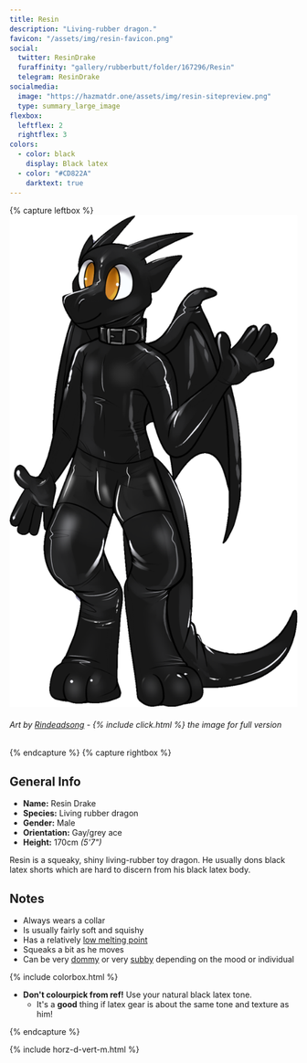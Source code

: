 ```yaml
---
title: Resin
description: "Living-rubber dragon."
favicon: "/assets/img/resin-favicon.png"
social:
  twitter: ResinDrake
  furaffinity: "gallery/rubberbutt/folder/167296/Resin"
  telegram: ResinDrake
socialmedia:
  image: "https://hazmatdr.one/assets/img/resin-sitepreview.png"
  type: summary_large_image
flexbox:
  leftflex: 2
  rightflex: 3
colors:
  - color: black
    display: Black latex
  - color: "#CD822A"
    darktext: true
---
```


{% capture leftbox %}
[![Refsheet Image](/assets/img/resin-ref-1200px.png)](/assets/img/resin_refsheet.png)
###### Art by [Rindeadsong](https://www.furaffinity.net/view/27334962/) - {% include click.html %} the image for full version
{% endcapture %}
{% capture rightbox %}
## General Info
- **Name:** Resin Drake
- **Species:** Living rubber dragon
- **Gender:** Male
- **Orientation:** Gay/grey ace
- **Height:** 170cm *(5'7")*

Resin is a squeaky, shiny living-rubber toy dragon. He usually dons black latex shorts which are hard to discern from his black latex body.

## Notes
- Always wears a collar
- Is usually fairly soft and squishy
- Has a relatively [low melting point](https://www.furaffinity.net/view/26707388/)
- Squeaks a bit as he moves
- Can be very [dommy](https://www.furaffinity.net/view/33994059/) or very [subby](https://www.furaffinity.net/view/19488527/) depending on the mood or individual

{% include colorbox.html %}

- **Don't colourpick from ref!** Use your natural black latex tone.
    - It's a **good** thing if latex gear is about the same tone and texture as him!

{% endcapture %}

<!-- Turns capture groups into a flex box. Must come after capture groups. -->
{% include horz-d-vert-m.html %}
